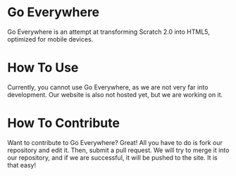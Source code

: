 Go Everywhere
=============

Go Everywhere is an attempt at transforming Scratch 2.0 into HTML5, optimized for mobile devices.

How To Use
=============
Currently, you cannot use Go Everywhere, as we are not very far into development. Our website is also not hosted yet, but we are working on it.

How To Contribute
=============
Want to contribute to Go Everywhere? Great! All you have to do is fork our repository and edit it.  Then, submit a pull request. We will try to merge it into our repository, and if we are successful, it will be pushed to the site. It is that easy!
